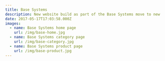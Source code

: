 ```yaml
---
title: Base Systems
description: New website build as part of the Base Systems move to new larger premises.
date: 2017-05-17T17:03:58.000Z
images:
  - name: Base Systems home page
    url: /img/base-home.jpg
  - name: Base Systems category page
    url: /img/base-category.jpg
  - name: Base Systems product page
    url: /img/base-product.jpg
---
```


